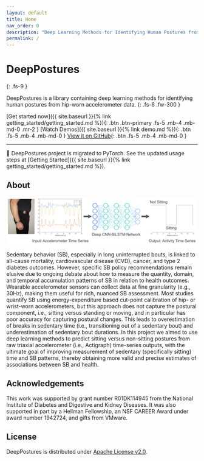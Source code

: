```yaml
---
layout: default
title: Home
nav_order: 0
description: "Deep Learning Methods for Identifying Human Postures from Hip-Worn Accelerometer Data"
permalink: /
---
```


# DeepPostures
{: .fs-9 }

DeepPostures is a library containing deep learning methods for identifying human postures from hip-worn accelerometer data.
{: .fs-6 .fw-300 }

[Get started now]({{ site.baseurl }}{% link getting_started/getting_started.md %}){: .btn .btn-primary .fs-5 .mb-4 .mb-md-0 .mr-2 } [Watch Demos]({{ site.baseurl }}{% link demo.md %}){: .btn .fs-5 .mb-4 .mb-md-0 } [View it on GitHub](https://github.com/ADALabUCSD/DeepPostures){: .btn .fs-5 .mb-4 .mb-md-0 }

---

📌 DeepPostures project is migrated to PyTorch. See the updated usage steps at [Getting Started]({{ site.baseurl }}{% link getting_started/getting_started.md %}).

## About 
<img src="Illustration.jpeg" width="700">

Sedentary behavior (SB), especially in long uninterrupted bouts, is linked to all-cause mortality, cardiovascular disease (CVD), cancer, and type 2 diabetes outcomes. However, specific SB policy recommendations remain elusive due to ongoing debate about how to measure the quantity, domain, and temporal accumulation patterns of SB in relation to health outcomes. Wearable accelerometer sensors can collect data at fine granularity (e.g., 30Hz), making them useful for rich, nuanced SB assessment. Most studies quantify SB using energy-expenditure based cut-point calibration of hip- or wrist-worn accelerometers,  but this approach does not capture the postural component, i.e., sitting versus standing or moving, and in particular has poor accuracy for capturing postural changes. This leads to overestimation of breaks in sedentary time (i.e., transitioning out of a sedentary bout) and underestimation of sedentary bout durations. In this project we aimed to use deep learning methods to predict sitting versus non-sitting postures from raw triaxial accelerometer (i.e., Actigraph) time-series outputs, with the ultimate goal of improving measurement of sedentary (specifically sitting) time  and SB patterns, thereby obtaining more valid and precise estimates of associations between SB and health. 


## Acknowledgements

This work was supported by grant number R01DK114945 from the National Institute of Diabetes and Digestive and Kidney Diseases. It was also supported in part by a Hellman Fellowship, an NSF CAREER Award under award number 1942724, and gifts from VMware. 

## License

DeepPostures is distributed under [Apache License v2.0](https://github.com/ADALabUCSD/DeepPostures/blob/master/LICENSE).

<!-- ### Contributing

When contributing to this repository, please first discuss the change you wish to make via issue,
email, or any other method with the owners of this repository before making a change. Read more about becoming a contributor in [our GitHub repo](https://github.com/just-the-docs/just-the-docs#contributing).

#### Thank you to the contributors of Just the Docs!

<ul class="list-style-none">
{% for contributor in site.github.contributors %}
  <li class="d-inline-block mr-1">
     <a href="{{ contributor.html_url }}"><img src="{{ contributor.avatar_url }}" width="32" height="32" alt="{{ contributor.login }}"/></a>
  </li>
{% endfor %}
</ul>

### Code of Conduct

Just the Docs is committed to fostering a welcoming community.

[View our Code of Conduct](https://github.com/just-the-docs/just-the-docs/tree/main/CODE_OF_CONDUCT.md) on our GitHub repository. -->
